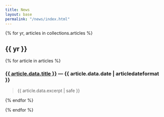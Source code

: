 ```yaml
---
title: News
layout: base
permalink: "/news/index.html"
---
```


{% for yr, articles in collections.articles %}

## {{ yr }}

{% for article in articles %}

### <a href="{{ article.data.permalink }}">{{ article.data.title }}</a> — <span class="article-date">{{ article.data.date | articledateformat }}</span>

> {{ article.data.excerpt | safe }}

{% endfor %}

{% endfor %}

<script>console.log( 'hi pat' );</script>